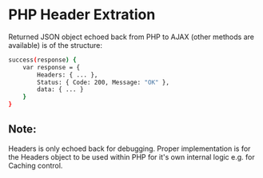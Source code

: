 # PHP Header Extration

Returned JSON object echoed back from PHP to AJAX (other methods are available) is of the structure:

```bash
success(response) {
	var response = {
		Headers: { ... },
		Status: { Code: 200, Message: "OK" },
		data: { ... }
	}
}
```

## Note:

Headers is only echoed back for debugging. Proper implementation is for the Headers object to be used within PHP for it's own internal logic e.g. for Caching control.
